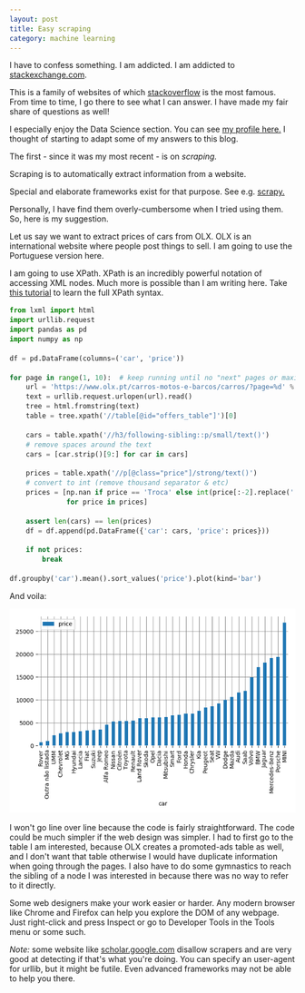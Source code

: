 ```yaml
---
layout: post
title: Easy scraping
category: machine learning
---
```


I have to confess something. I am addicted. I am addicted to [stackexchange.com](stackexchange.com).

This is a family of websites of which [stackoverflow](http://stackoverflow.com/) is the most famous. From time to time, I go there to see what I can answer. I have made my fair share of questions as well!

I especially enjoy the Data Science section. You can see [my profile here.](http://datascience.stackexchange.com/users/16853/ricardo-cruz) I thought of starting to adapt some of my answers to this blog.

The first - since it was my most recent - is on *scraping.*

Scraping is to automatically extract information from a website.

Special and elaborate frameworks exist for that purpose. See e.g. [scrapy.](https://scrapy.org/)

Personally, I have find them overly-cumbersome when I tried using them. So, here is my suggestion.

Let us say we want to extract prices of cars from OLX. OLX is an international website where people post things to sell. I am going to use the Portuguese version here.

I am going to use XPath. XPath is an incredibly powerful notation of accessing XML nodes. Much more is possible than I am writing here. Take [this tutorial](http://www.w3schools.com/xml/xpath_intro.asp) to learn the full XPath syntax.

```python
from lxml import html
import urllib.request
import pandas as pd
import numpy as np

df = pd.DataFrame(columns=('car', 'price'))

for page in range(1, 10):  # keep running until no "next" pages or maximum
    url = 'https://www.olx.pt/carros-motos-e-barcos/carros/?page=%d' % page
    text = urllib.request.urlopen(url).read()
    tree = html.fromstring(text)
    table = tree.xpath('//table[@id="offers_table"]')[0]

    cars = table.xpath('//h3/following-sibling::p/small/text()')
    # remove spaces around the text
    cars = [car.strip()[9:] for car in cars]

    prices = table.xpath('//p[@class="price"]/strong/text()')
    # convert to int (remove thousand separator & etc)
    prices = [np.nan if price == 'Troca' else int(price[:-2].replace('.', ''))
              for price in prices]

    assert len(cars) == len(prices)
    df = df.append(pd.DataFrame({'car': cars, 'price': prices}))

    if not prices:
        break

df.groupby('car').mean().sort_values('price').plot(kind='bar')
```

And voila:

![Scraper result](/imgs/blog/2017-01-25/02-scraper.png)

I won't go line over line because the code is fairly straightforward. The code could be much simpler if the web design was simpler. I had to first go to the table I am interested, because OLX creates a promoted-ads table as well, and I don't want that table otherwise I would have duplicate information when going through the pages. I also have to do some gymnastics to reach the sibling of a node I was interested in because there was no way to refer to it directly.

Some web designers make your work easier or harder. Any modern browser like Chrome and Firefox can help you explore the DOM of any webpage. Just right-click and press Inspect or go to Developer Tools in the Tools menu or some such.

*Note:* some website like [scholar.google.com](https://scholar.google.pt/) disallow scrapers and are very good at detecting if that's what you're doing. You can specify an user-agent for urllib, but it might be futile. Even advanced frameworks may not be able to help you there.
